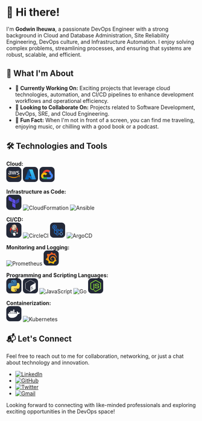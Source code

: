 # 👋 Hi there!

I'm **Godwin Iheuwa**, a passionate DevOps Engineer with a strong background in Cloud and Database Administration, Site Reliability Engineering, DevOps culture, and Infrastructure Automation. I enjoy solving complex problems, streamlining processes, and ensuring that systems are robust, scalable, and efficient.

## 🌟 What I'm About

- 🔧 **Currently Working On:** Exciting projects that leverage cloud technologies, automation, and CI/CD pipelines to enhance development workflows and operational efficiency.
- 🤝 **Looking to Collaborate On:** Projects related to Software Development, DevOps, SRE, and Cloud Engineering.
- 🎉 **Fun Fact:** When I'm not in front of a screen, you can find me traveling, enjoying music, or chilling with a good book or a podcast.

## 🛠️ Technologies and Tools

**Cloud:**  
<img src="https://raw.githubusercontent.com/tandpfun/skill-icons/main/icons/AWS-Dark.svg" alt="AWS" width="40" height="40"/> <img src="https://raw.githubusercontent.com/tandpfun/skill-icons/main/icons/Azure-Dark.svg" alt="Azure" width="40" height="40"/> <img src="https://raw.githubusercontent.com/tandpfun/skill-icons/main/icons/GCP-Dark.svg" alt="GCP" width="40" height="40"/>

**Infrastructure as Code:**  
<img src="https://raw.githubusercontent.com/tandpfun/skill-icons/main/icons/Terraform-Dark.svg" alt="Terraform" width="40" height="40"/> <img src="https://raw.githubusercontent.com/tandpfun/skill-icons/main/icons/CloudFormation-Dark.svg" alt="CloudFormation" width="40" height="40"/> <img src="https://raw.githubusercontent.com/tandpfun/skill-icons/main/icons/Ansible-Dark.svg" alt="Ansible" width="40" height="40"/>

**CI/CD:**  
<img src="https://raw.githubusercontent.com/tandpfun/skill-icons/main/icons/Jenkins-Dark.svg" alt="Jenkins" width="40" height="40"/> <img src="https://raw.githubusercontent.com/tandpfun/skill-icons/main/icons/CircleCI-Dark.svg" alt="CircleCI" width="40" height="40"/> <img src="https://raw.githubusercontent.com/tandpfun/skill-icons/main/icons/GitHubActions-Dark.svg" alt="GitHub Actions" width="40" height="40"/> <img src="https://raw.githubusercontent.com/tandpfun/skill-icons/main/icons/ArgoCD-Dark.svg" alt="ArgoCD" width="40" height="40"/>

**Monitoring and Logging:**  
<img src="https://raw.githubusercontent.com/tandpfun/skill-icons/main/icons/Prometheus-Dark.svg" alt="Prometheus" width="40" height="40"/> <img src="https://raw.githubusercontent.com/tandpfun/skill-icons/main/icons/Grafana-Dark.svg" alt="Grafana" width="40" height="40"/>

**Programming and Scripting Languages:**  
<img src="https://raw.githubusercontent.com/tandpfun/skill-icons/main/icons/Python-Dark.svg" alt="Python" width="40" height="40"/> <img src="https://raw.githubusercontent.com/tandpfun/skill-icons/main/icons/Bash-Dark.svg" alt="Bash" width="40" height="40"/> <img src="https://raw.githubusercontent.com/tandpfun/skill-icons/main/icons/JavaScript-Dark.svg" alt="JavaScript" width="40" height="40"/> <img src="https://raw.githubusercontent.com/tandpfun/skill-icons/main/icons/Go-Dark.svg" alt="Go" width="40" height="40"/> <img src="https://raw.githubusercontent.com/tandpfun/skill-icons/main/icons/NodeJS-Dark.svg" alt="Node.js" width="40" height="40"/>

**Containerization:**  
<img src="https://raw.githubusercontent.com/tandpfun/skill-icons/main/icons/Docker-Dark.svg" alt="Docker" width="40" height="40"/> <img src="https://raw.githubusercontent.com/tandpfun/skill-icons/main/icons/Kubernetes-Dark.svg" alt="Kubernetes" width="40" height="40"/>

## 📬 Let's Connect

Feel free to reach out to me for collaboration, networking, or just a chat about technology and innovation.

- [![LinkedIn](https://img.shields.io/badge/LinkedIn-0077B5?style=flat&logo=linkedin&logoColor=white)](https://www.linkedin.com/in/godwin-iheuwa)
- [![GitHub](https://img.shields.io/badge/GitHub-181717?style=flat&logo=github&logoColor=white)](https://github.com/godwiniheuwa)
- [![Twitter](https://img.shields.io/badge/Twitter-1DA1F2?style=flat&logo=twitter&logoColor=white)](https://twitter.com/godwiniheuwa)
- [![Gmail](https://img.shields.io/badge/Gmail-D14836?style=flat&logo=gmail&logoColor=white)](mailto:godwin.iheuwa@gmail.com)

Looking forward to connecting with like-minded professionals and exploring exciting opportunities in the DevOps space!
